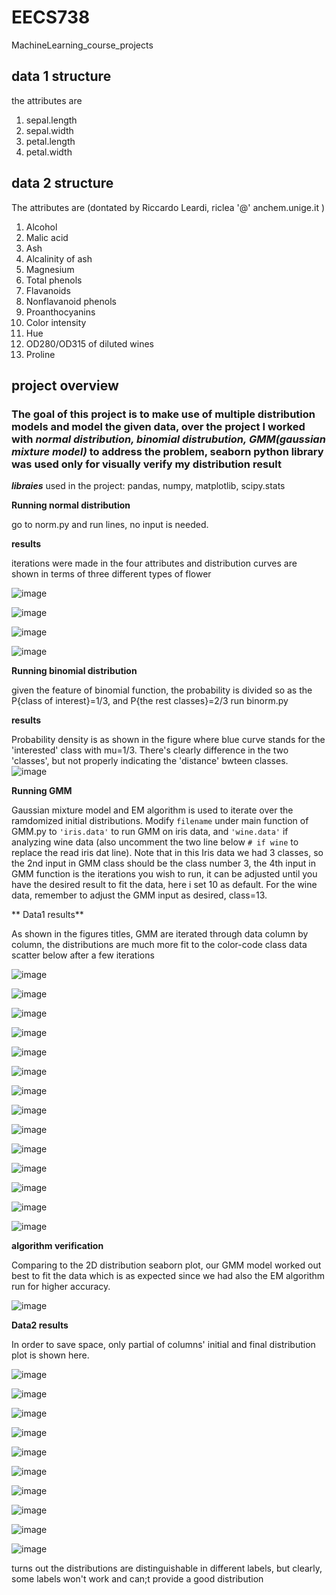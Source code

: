 # EECS738
MachineLearning_course_projects

## data 1 structure
the attributes are 
1) sepal.length
2) sepal.width
3) petal.length
4) petal.width

## data 2 structure
The attributes are (dontated by Riccardo Leardi, riclea '@' anchem.unige.it )
1) Alcohol
2) Malic acid
3) Ash
4) Alcalinity of ash
5) Magnesium
6) Total phenols
7) Flavanoids
8) Nonflavanoid phenols
9) Proanthocyanins
10) Color intensity
11) Hue
12) OD280/OD315 of diluted wines
13) Proline

## project overview
### The goal of this project is to make use of multiple distribution models and model the given data, over the project I worked with _normal distribution, binomial distrubution, GMM(gaussian mixture model)_ to address the problem, seaborn python library was used only for visually verify my distribution result
_**libraies**_ used in the project: pandas, numpy, matplotlib, scipy.stats 


**Running normal distribution** 

go to norm.py and run lines, no input is needed.

**results**

iterations were made in the four attributes and distribution curves are shown in terms of three different types of flower

![image](https://user-images.githubusercontent.com/42806161/109463884-5c8f2700-7a2b-11eb-85ef-568e73bd18f9.png)

![image](https://user-images.githubusercontent.com/42806161/109463900-64e76200-7a2b-11eb-97c6-65b9fcc72e37.png)

![image](https://user-images.githubusercontent.com/42806161/109463908-6ca70680-7a2b-11eb-91b7-bf02fdb4b623.png)

![image](https://user-images.githubusercontent.com/42806161/109463920-729ce780-7a2b-11eb-8c2a-af5184ef4f1f.png)


**Running binomial distribution**

given the feature of binomial function, the probability is divided so as the P{class of interest}=1/3, and P{the rest classes}=2/3
run binorm.py

**results**

Probability density is as shown in the figure where blue curve stands for the 'interested' class with mu=1/3. There's clearly difference in the two 'classes', but not properly indicating the 'distance' bwteen classes.  
![image](https://user-images.githubusercontent.com/42806161/109464932-189d2180-7a2d-11eb-896b-026bafbb7ad7.png)

**Running GMM**

Gaussian mixture model and EM algorithm is used to iterate over the ramdomized initial distributions. Modify `filename` under main function of GMM.py to `'iris.data'` to run GMM on iris data, and `'wine.data'` if analyzing wine data (also uncomment the two line below `# if wine` to replace the read iris dat line). Note that in this Iris data we had 3 classes, so the 2nd input in GMM class should be the class number 3, the 4th input in GMM function is the iterations you wish to run, it can be adjusted until you have the desired result to fit the data, here i set 10 as default. For the wine data, remember to adjust the GMM input as desired, class=13.

** Data1 results**

As shown in the figures titles, GMM are iterated through data column by column, the distributions are much more fit to the color-code class data scatter below after a few iterations 

![image](https://user-images.githubusercontent.com/42806161/109467632-189f2080-7a31-11eb-8df6-4ada37a337a2.png)

![image](https://user-images.githubusercontent.com/42806161/109467657-218ff200-7a31-11eb-8abc-da27e34d4743.png)

![image](https://user-images.githubusercontent.com/42806161/109467681-2c4a8700-7a31-11eb-9bf7-79b33cb49fd8.png)

![image](https://user-images.githubusercontent.com/42806161/109467713-37051c00-7a31-11eb-8192-5642405aecc1.png)

![image](https://user-images.githubusercontent.com/42806161/109467746-45533800-7a31-11eb-863f-85e3ea387e19.png)

![image](https://user-images.githubusercontent.com/42806161/109467772-4e440980-7a31-11eb-8c93-8e00aec81acd.png)

![image](https://user-images.githubusercontent.com/42806161/109467796-569c4480-7a31-11eb-8846-c475a6499dda.png)

![image](https://user-images.githubusercontent.com/42806161/109467881-73387c80-7a31-11eb-9dd4-8f870aee7025.png)

![image](https://user-images.githubusercontent.com/42806161/109467891-792e5d80-7a31-11eb-8707-6a42e4c40cdf.png)

![image](https://user-images.githubusercontent.com/42806161/109467911-7fbcd500-7a31-11eb-8e81-bb1ba4d5ad4b.png)

![image](https://user-images.githubusercontent.com/42806161/109467930-88151000-7a31-11eb-9bfe-0780be1d3a9e.png)

![image](https://user-images.githubusercontent.com/42806161/109467944-8e0af100-7a31-11eb-89b6-6ca3724dd899.png)

![image](https://user-images.githubusercontent.com/42806161/109467964-95ca9580-7a31-11eb-8cb7-94ef53cbe888.png)

![image](https://user-images.githubusercontent.com/42806161/109467988-9bc07680-7a31-11eb-9951-377945f48852.png)

**algorithm verification**

Comparing to the 2D distribution seaborn plot, our GMM model worked out best to fit the data which is as expected since we had also the EM algorithm run for higher accuracy.

![image](https://user-images.githubusercontent.com/42806161/109468768-b2b39880-7a32-11eb-940c-4d0abe0537ef.png)

**Data2 results**

In order to save space, only partial of columns' initial and final distribution plot is shown here.

![image](https://user-images.githubusercontent.com/42806161/109472656-04aaed00-7a38-11eb-8f56-0fe94575e622.png)

![image](https://user-images.githubusercontent.com/42806161/109476682-ccf27400-7a3c-11eb-93ce-3a602d3c33e9.png)

![image](https://user-images.githubusercontent.com/42806161/109476715-d380eb80-7a3c-11eb-8ae4-f5e7b3ab774c.png)

![image](https://user-images.githubusercontent.com/42806161/109476743-daa7f980-7a3c-11eb-92b2-396b54a0c346.png)

![image](https://user-images.githubusercontent.com/42806161/109476764-e1cf0780-7a3c-11eb-83c3-a5a5351ab300.png)

![image](https://user-images.githubusercontent.com/42806161/109476780-e7c4e880-7a3c-11eb-98bc-7d575dfe91b9.png)

![image](https://user-images.githubusercontent.com/42806161/109476826-f4494100-7a3c-11eb-872d-484688ebfa6a.png)

![image](https://user-images.githubusercontent.com/42806161/109476864-fd3a1280-7a3c-11eb-8cf6-710642e5f4ba.png)

![image](https://user-images.githubusercontent.com/42806161/109476903-05924d80-7a3d-11eb-956d-4b7f04f4c792.png)

![image](https://user-images.githubusercontent.com/42806161/109476922-0aef9800-7a3d-11eb-8b6b-a3253f306f63.png)

turns out the distributions are distinguishable in different labels, but clearly, some labels won't work and can;t provide a good distribution
